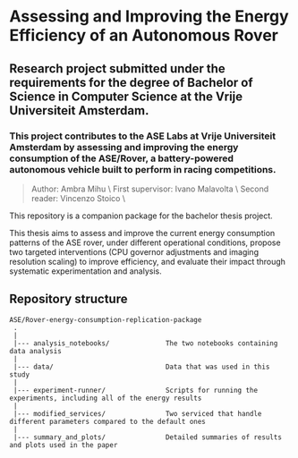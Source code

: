 # Assessing and Improving the Energy Efficiency of an Autonomous Rover

## Research project submitted under the requirements for the degree of Bachelor of Science in Computer Science at the Vrije Universiteit Amsterdam. 

### This project contributes to the ASE Labs at Vrije Universiteit Amsterdam by assessing and improving the energy consumption of the ASE/Rover, a battery-powered autonomous vehicle built to perform in racing competitions. 

> Author: Ambra Mihu \\
> First supervisor: Ivano Malavolta \\
> Second reader: Vincenzo Stoico \\

This repository is a companion package for the bachelor thesis project.

This thesis aims to assess and improve the current energy consumption patterns of the ASE rover, under different operational conditions, propose two targeted interventions (CPU governor adjustments and imaging resolution scaling) to improve efficiency, and evaluate their impact through systematic experimentation and analysis.

## Repository structure

    ASE/Rover-energy-consumption-replication-package
     .
     |
     |--- analysis_notebooks/              The two notebooks containing data analysis
     |
     |--- data/                            Data that was used in this study
     |
     |--- experiment-runner/               Scripts for running the experiments, including all of the energy results
     |
     |--- modified_services/               Two serviced that handle different parameters compared to the default ones
     |
     |--- summary_and_plots/               Detailed summaries of results and plots used in the paper
